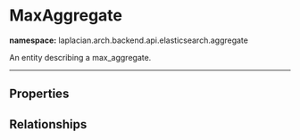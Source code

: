 

# **MaxAggregate**
**namespace:** laplacian.arch.backend.api.elasticsearch.aggregate

An entity describing a max_aggregate.



---

## Properties

## Relationships
